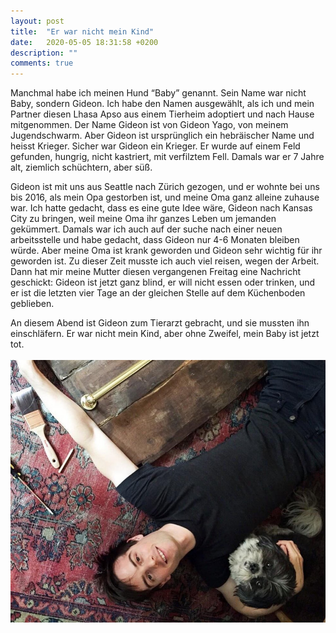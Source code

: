 ```yaml
---
layout: post
title:  "Er war nicht mein Kind"
date:   2020-05-05 18:31:58 +0200
description: ""
comments: true
---
```


Manchmal habe ich meinen Hund “Baby” genannt. Sein Name war nicht Baby, sondern Gideon. Ich habe den Namen ausgewählt, als ich und mein Partner diesen Lhasa Apso aus einem Tierheim adoptiert und nach Hause mitgenommen. Der Name Gideon ist von Gideon Yago, von meinem Jugendschwarm. Aber Gideon ist ursprünglich ein hebräischer Name und heisst Krieger. Sicher war Gideon ein Krieger. Er wurde auf einem Feld gefunden, hungrig, nicht kastriert, mit verfilztem Fell. Damals war er 7 Jahre alt, ziemlich schüchtern, aber süß.

Gideon ist mit uns aus Seattle nach Zürich gezogen, und er wohnte bei uns bis 2016, als mein Opa gestorben ist, und meine Oma ganz alleine zuhause war. Ich hatte gedacht, dass es eine gute Idee wäre, Gideon nach Kansas City zu bringen, weil meine Oma ihr ganzes Leben um jemanden gekümmert. Damals war ich auch auf der suche nach einer neuen arbeitsstelle und habe gedacht, dass Gideon nur 4-6 Monaten bleiben würde. Aber meine Oma ist krank geworden und Gideon sehr wichtig für ihr geworden ist. Zu dieser Zeit  musste ich auch viel reisen, wegen der Arbeit. Dann hat mir meine Mutter diesen vergangenen Freitag eine Nachricht geschickt: Gideon ist jetzt ganz blind, er will nicht essen oder trinken, und er ist die letzten vier Tage an der gleichen Stelle auf dem Küchenboden geblieben. 

An diesem Abend ist Gideon zum Tierarzt gebracht, und sie mussten ihn einschläfern. Er war nicht mein Kind, aber ohne Zweifel, mein Baby ist jetzt tot.
<br/>
<br/>
![Matti mit seinem Hund Gideon photo](/assets/images/gideonMatti.jpg)